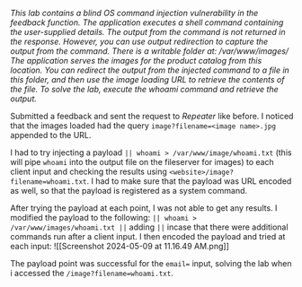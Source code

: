 *This lab contains a blind OS command injection vulnerability in the feedback function.
The application executes a shell command containing the user-supplied details. The output from the command is not returned in the response. However, you can use output redirection to capture the output from the command. There is a writable folder at:
/var/www/images/
The application serves the images for the product catalog from this location. You can redirect the output from the injected command to a file in this folder, and then use the image loading URL to retrieve the contents of the file.
To solve the lab, execute the whoami command and retrieve the output.*

Submitted a feedback and sent the request to *Repeater* like before. I noticed that the images loaded had the query `image?filename=<image name>.jpg` appended to the URL. 

I had to try injecting a payload 
`|| whoami > /var/www/image/whoami.txt` (this will pipe `whoami` into the output file on the fileserver for images)
to each client input and checking the results using `<website>/image?filename=whoami.txt`. 
I had to make sure that the payload was  URL encoded as well, so that the payload is registered as a system command. 

After trying the payload at each point, I was not able to get any results. I modified the payload to the following: 
`|| whoami > /var/www/images/whoami.txt ||` adding `||` incase that there were additional commands run after a client input. I then encoded the payload and tried at each input: 
![[Screenshot 2024-05-09 at 11.16.49 AM.png]]

The payload point was successful for the `email=` input, solving the lab when i accessed the `/image?filename=whoami.txt`.
